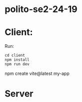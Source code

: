 # polito-se2-24-19

# Client:
Run:
```
cd client
npm install
npm run dev
```
npm create vite@latest my-app


# Server

